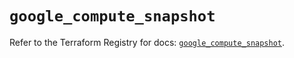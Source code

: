 # `google_compute_snapshot`

Refer to the Terraform Registry for docs: [`google_compute_snapshot`](https://registry.terraform.io/providers/hashicorp/google/5.27.0/docs/resources/compute_snapshot).
